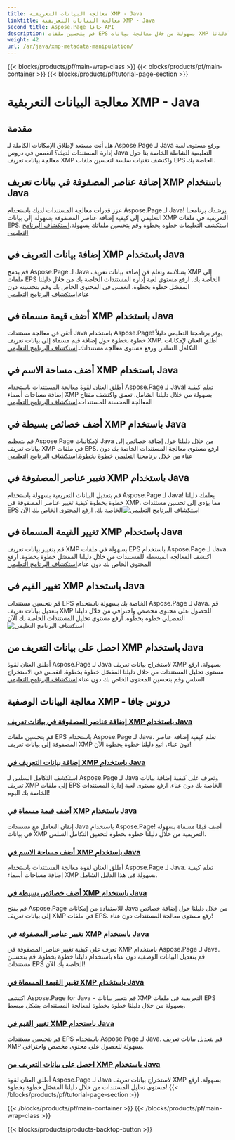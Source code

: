 ```yaml
---
title: معالجة البيانات التعريفية XMP - Java
linktitle: معالجة البيانات التعريفية XMP - Java
second_title: Aspose.Page جافا API
description: قم بتحسين ملفات EPS بسهولة من خلال معالجة بيانات XMP التعريفية - بدءًا من إضافة العناصر إلى الاستخراج. ارفع مستوى إدارة المستندات الخاصة بك مع أدلةنا.
weight: 42
url: /ar/java/xmp-metadata-manipulation/
---
```


{{< blocks/products/pf/main-wrap-class >}}
{{< blocks/products/pf/main-container >}}
{{< blocks/products/pf/tutorial-page-section >}}

# معالجة البيانات التعريفية XMP - Java


## مقدمة

هل أنت مستعد لإطلاق الإمكانات الكاملة لـ Aspose.Page لـ Java ورفع مستوى لعبة إدارة المستندات لديك؟ انغمس في دروس Java التعليمية الشاملة الخاصة بنا حول معالجة بيانات تعريف XMP واكتشف تقنيات سلسة لتحسين ملفات EPS الخاصة بك.

## إضافة عناصر المصفوفة في بيانات تعريف XMP باستخدام Java

 عزز قدرات معالجة المستندات لديك باستخدام Aspose.Page لـ Java! يرشدك برنامجنا التعليمي إلى كيفية إضافة عناصر المصفوفة بسهولة إلى بيانات XMP التعريفية في ملفات EPS. استكشف التعليمات خطوة بخطوة وقم بتحسين ملفاتك بسهولة.[استكشاف البرنامج التعليمي](./add-array-items/)

## إضافة بيانات التعريف في XMP باستخدام Java

 قم بدمج Aspose.Page لـ Java بسلاسة وتعلم فن إضافة بيانات تعريف XMP إلى ملفات EPS الخاصة بك. ارفع مستوى لعبة إدارة المستندات الخاصة بك من خلال دليلنا المفصّل خطوة بخطوة. انغمس في المحتوى الخاص بك وقم بتحسينه دون عناء.[استكشاف البرنامج التعليمي](./add-metadata/)

## أضف قيمة مسماة في XMP باستخدام Java

أتقن فن معالجة مستندات Java باستخدام Aspose.Page! يوفر برنامجنا التعليمي دليلاً خطوة بخطوة حول إضافة قيم مسماة إلى بيانات تعريف XMP. أطلق العنان لإمكانات التكامل السلس ورفع مستوى معالجة مستنداتك.[استكشاف البرنامج التعليمي](./add-named-value/)

## أضف مساحة الاسم في XMP باستخدام Java

 أطلق العنان لقوة معالجة المستندات باستخدام Aspose.Page لـ Java! تعلم كيفية إضافة مساحات أسماء XMP بسهولة من خلال دليلنا الشامل. تعمق واكتشف مفتاح المعالجة المحسنة للمستندات.[استكشاف البرنامج التعليمي](./add-namespace/)

## أضف خصائص بسيطة في XMP باستخدام Java

 قم بتعظيم Aspose.Page لإمكانيات Java من خلال دليلنا حول إضافة خصائص إلى بيانات تعريف XMP في ملفات EPS. ارفع مستوى معالجة المستندات الخاصة بك دون عناء من خلال برنامجنا التعليمي خطوة بخطوة.[استكشاف البرنامج التعليمي](./add-simple-properties/)

## تغيير عناصر المصفوفة في XMP باستخدام Java

 قم بتعديل البيانات التعريفية بسهولة باستخدام Aspose.Page لـ Java! يعلمك دليلنا خطوة بخطوة كيفية تغيير عناصر المصفوفة في XMP، مما يؤدي إلى تحسين مستندات EPS الخاصة بك. ارفع المحتوى الخاص بك الآن![استكشاف البرنامج التعليمي](./change-array-items/)

## تغيير القيمة المسماة في XMP باستخدام Java

قم بتغيير بيانات تعريف XMP بسهولة في ملفات EPS باستخدام Aspose.Page لـ Java. اكتشف المعالجة المبسطة للمستندات من خلال دليلنا المفصّل خطوة بخطوة. ارفع المحتوى الخاص بك دون عناء.[استكشاف البرنامج التعليمي](./change-named-value/)

## تغيير القيم في XMP باستخدام Java

 قم بتحسين مستندات EPS الخاصة بك بسهولة باستخدام Aspose.Page لـ Java. قم بتعديل بيانات تعريف XMP للحصول على محتوى مخصص واحترافي من خلال دليلنا التفصيلي خطوة بخطوة. ارفع مستوى تحليل المستندات الخاصة بك الآن![استكشاف البرنامج التعليمي](./change-values/)

## احصل على بيانات التعريف من XMP باستخدام Java

 أطلق العنان لقوة Aspose.Page لـ Java لاستخراج بيانات تعريف XMP بسهولة. ارفع مستوى تحليل المستندات من خلال دليلنا المفصّل خطوة بخطوة. انغمس في الاستخراج السلس وقم بتحسين المحتوى الخاص بك دون عناء.[استكشاف البرنامج التعليمي](./get-metadata/)
## معالجة البيانات الوصفية XMP - دروس جافا
### [إضافة عناصر المصفوفة في بيانات تعريف XMP باستخدام Java](./add-array-items/)
قم بتحسين ملفات EPS باستخدام Aspose.Page لـ Java. تعلم كيفية إضافة عناصر المصفوفة إلى بيانات تعريف XMP دون عناء. اتبع دليلنا خطوة بخطوة الآن!
### [إضافة بيانات التعريف في XMP باستخدام Java](./add-metadata/)
استكشف التكامل السلس لـ Aspose.Page لـ Java وتعرف على كيفية إضافة بيانات تعريف XMP إلى ملفات EPS الخاصة بك دون عناء. ارفع مستوى لعبة إدارة المستندات الخاصة بك اليوم!
### [أضف قيمة مسماة في XMP باستخدام Java](./add-named-value/)
إتقان التعامل مع مستندات Java باستخدام Aspose.Page! أضف قيمًا مسماة بسهولة في بيانات XMP التعريفية من خلال دليلنا خطوة بخطوة لتحقيق التكامل السلس.
### [أضف مساحة الاسم في XMP باستخدام Java](./add-namespace/)
أطلق العنان لقوة معالجة المستندات باستخدام Aspose.Page لـ Java. تعلم كيفية إضافة مساحات أسماء XMP بسهولة في هذا الدليل الشامل.
### [أضف خصائص بسيطة في XMP باستخدام Java](./add-simple-properties/)
قم بفتح Aspose.Page للاستفادة من إمكانات Java من خلال دليلنا حول إضافة خصائص إلى بيانات تعريف XMP في ملفات EPS. رفع مستوى معالجة المستندات دون عناء!
### [تغيير عناصر المصفوفة في XMP باستخدام Java](./change-array-items/)
تعرف على كيفية تغيير عناصر المصفوفة في XMP باستخدام Aspose.Page لـ Java. قم بتعديل البيانات الوصفية دون عناء باستخدام دليلنا خطوة بخطوة. قم بتحسين مستندات EPS الخاصة بك الآن!
### [تغيير القيمة المسماة في XMP باستخدام Java](./change-named-value/)
اكتشف Aspose.Page for Java - قم بتغيير بيانات XMP التعريفية في ملفات EPS بسهولة من خلال دليلنا خطوة بخطوة لمعالجة المستندات بشكل مبسط.
### [تغيير القيم في XMP باستخدام Java](./change-values/)
قم بتحسين مستندات EPS باستخدام Aspose.Page لـ Java. قم بتعديل بيانات تعريف XMP بسهولة للحصول على محتوى مخصص واحترافي.
### [احصل على بيانات التعريف من XMP باستخدام Java](./get-metadata/)
أطلق العنان لقوة Aspose.Page لـ Java لاستخراج بيانات تعريف XMP بسهولة. ارفع مستوى تحليل المستندات من خلال دليلنا المفصّل خطوة بخطوة!
{{< /blocks/products/pf/tutorial-page-section >}}

{{< /blocks/products/pf/main-container >}}
{{< /blocks/products/pf/main-wrap-class >}}

{{< blocks/products/products-backtop-button >}}
